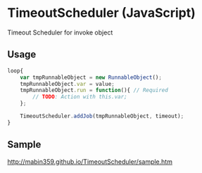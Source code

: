 TimeoutScheduler (JavaScript)
================

Timeout Scheduler for invoke object

Usage
-----
```javascript
loop{
	var tmpRunnableObject = new RunnableObject();
	tmpRunnableObject.var = value;
	tmpRunnableObject.run = function(){	// Required
		// TODO: Action with this.var;
	};

	TimeoutScheduler.addJob(tmpRunnableObject, timeout);
}
```

Sample
------
http://mabin359.github.io/TimeoutScheduler/sample.htm
